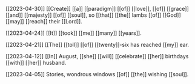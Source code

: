 [[2023-04-30]]
[[Create]] [[a]] [[paradigm]] [[of]] [[love]],
[[of]] [[grace]] [[and]] [[majesty]] [[of]] [[soul]],
so [[that]] [[the]] lambs [[of]] [[God]] [[may]] [[reach]] their [[Lord]].

[[2023-04-24]]
[[It]] [[took]] [[me]] [[many]] [[years]].

[[2023-04-21]]
[[The]] [[toll]] [[of]] [[twenty]]-six has reached [[my]] ear.

[[2023-04-12]]
[[In]] August, [[she]] [[will]] [[celebrate]] [[her]] birthdays [[with]] [[her]] husband.

[[2023-04-05]]
Stories, wondrous windows [[of]] [[the]] wishing [[soul]].

